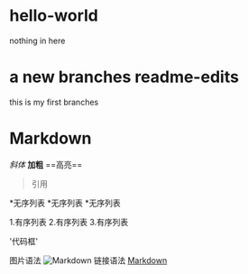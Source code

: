 # hello-world
nothing in here
# a new branches readme-edits
this is my first branches

# Markdown 
*斜体*
**加粗**
==高亮==
>引用

*无序列表
  *无序列表
    *无序列表

1.有序列表
2.有序列表
3.有序列表

'代码框'

图片语法
![Markdown](url)
链接语法
[Markdown](https://baidu.com)
